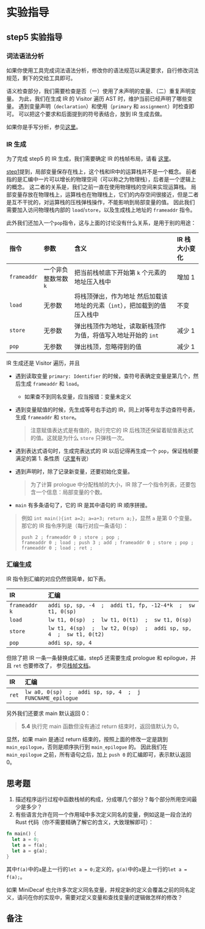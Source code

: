 # 实验指导

## step5 实验指导

### 词法语法分析

如果你使用工具完成词法语法分析，修改你的语法规范以满足要求，自行修改词法规范，剩下的交给工具即可。

语义检查部分，我们需要检查是否（一）使用了未声明的变量、（二）重复声明变量。 为此，我们在生成 IR 的 Visitor 遍历 AST 时，维护当前已经声明了哪些变量。 遇到变量声明（`declaration`）和使用（`primary` 和 `assignment`）时检查即可。 可以把这个要求和后面提到的符号表结合，放到 IR 生成去做。

如果你是手写分析，参见[这里](qi-ta/manual-parser.md)。

### IR 生成

为了完成 step5 的 IR 生成，我们需要确定 IR 的栈帧布局，请看 [这里](qi-ta/stackframe.md)。

[step1](https://github.com/decaf-lang/minidecaf-tutorial/tree/a7c58f32237af2beccdc324dbac7fdeb6ed52447/docs/lab1/ir.md)提到，局部变量保存在栈上，这个栈和IR中的运算栈并不是一个概念。 前者指的是汇编中一片可以增长的物理空间（可以称之为物理栈），后者是一个逻辑上的概念。 这二者的关系是，我们之前一直在使用物理栈的空间来实现运算栈。 局部变量存放在物理栈上，运算栈也在物理栈上，它们的内存空间很接近，但是二者是互不干扰的，对运算栈的压栈弹栈操作，不能影响到局部变量的值。 因此我们需要加入访问物理栈内部的 `load`/`store`，以及生成栈上地址的 `frameaddr` 指令。

此外我们还加入一个`pop`指令，这与上面的讨论没有什么关系，是用于别的用途：

| 指令 | 参数 | 含义 | IR 栈大小变化 |
| :--- | :--- | :--- | :--- |
| `frameaddr` | 一个非负整数常数 `k` | 把当前栈帧底下开始第 `k` 个元素的地址压入栈中 | 增加 1 |
| `load` | 无参数 | 将栈顶弹出，作为地址  然后加载该地址的元素（`int`），把加载到的值压入栈中 | 不变 |
| `store` | 无参数 | 弹出栈顶作为地址，读取新栈顶作为值，将值写入地址开始的 `int` | 减少 1 |
| `pop` | 无参数 | 弹出栈顶，忽略得到的值 | 减少 1 |

IR 生成还是 Visitor 遍历，并且

* 遇到读取变量 `primary: Identifier` 的时候，查符号表确定变量是第几个，然后生成 `frameaddr` 和 `load`。
  * 如果查不到同名变量，应当报错：变量未定义
* 遇到变量赋值的时候，先生成等号右手边的 IR，同上对等号左手边查符号表，生成 `frameaddr` 和 `store`。

  > 注意赋值表达式是有值的，执行完它的 IR 后栈顶还保留着赋值表达式的值。这就是为什么 `store` 只弹栈一次。

* 遇到表达式语句时，生成完表达式的 IR 以后记得再生成一个 `pop`，保证栈帧要满足的第 1. 条性质（[这里](qi-ta/stackframe.md)有说）
* 遇到声明时，除了记录新变量，还要初始化变量。

  > 为了计算 prologue 中分配栈帧的大小，IR 除了一个指令列表，还要包含一个信息：局部变量的个数。

* `main` 有多条语句了，它的 IR 是其中语句的 IR 顺序拼接。

> 例如 `int main(){int a=2; a=a+3; return a;}`，显然 `a` 是第 0 个变量。 那它的 IR 指令序列是（每行对应一条语句）：
>
> ```text
> push 2 ; frameaddr 0 ; store ; pop ;
> frameaddr 0 ; load ; push 3 ; add ; frameaddr 0 ; store ; pop ;
> frameaddr 0 ; load ; ret ;
> ```

### 汇编生成

IR 指令到汇编的对应仍然很简单，如下表。

| IR | 汇编 |
| :--- | :--- |
| `frameaddr k` | `addi sp, sp, -4  ;  addi t1, fp, -12-4*k  ;  sw t1, 0(sp)` |
| `load` | `lw t1, 0(sp)  ;  lw t1, 0(t1)  ;  sw t1, 0(sp)` |
| `store` | `lw t1, 4(sp)  ;  lw t2, 0(sp)  ;  addi sp, sp, 4  ;  sw t1, 0(t2)` |
| `pop` | `addi sp, sp, 4` |

但除了把 IR 一条一条替换成汇编，step5 还需要生成 prologue 和 epilogue，并且 `ret` 也要修改了， 参见[栈帧文档](qi-ta/stackframe.md)。

| IR | 汇编 |
| :--- | :--- |
| `ret` | `lw a0, 0(sp)  ;  addi sp, sp, 4  ;  j FUNCNAME_epilogue` |

另外我们还要求 main 默认返回 0：

> **5.4** 执行完 main 函数但没有通过 return 结束时，返回值默认为 0。

显然，如果 main 是通过 return 结束的，按照上面的修改一定是跳到 `main_epilogue`，否则是顺序执行到 `main_epilogue` 的。 因此我们在 `main_epilogue` 之前，所有语句之后，加上 `push 0` 的汇编即可，表示默认返回 0。

## 思考题

1. 描述程序运行过程中函数栈帧的构成，分成哪几个部分？每个部分所用空间最少是多少？
2. 有些语言允许在同一个作用域中多次定义同名的变量，例如这是一段合法的 Rust 代码（你不需要精确了解它的含义，大致理解即可）：

```rust
fn main() {
  let a = 0;
  let a = f(a);
  let a = g(a);
}
```

其中`f(a)`中的`a`是上一行的`let a = 0;`定义的，`g(a)`中的`a`是上一行的`let a = f(a);`。

如果 MiniDecaf 也允许多次定义同名变量，并规定新的定义会覆盖之前的同名定义，请问在你的实现中，需要对定义变量和查找变量的逻辑做怎样的修改？

## 备注


